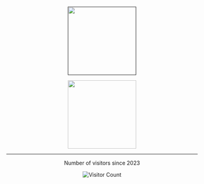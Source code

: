 
<p align="center">
<a href="">
   <img height="180em" src="https://github-readme-stats-eight-theta.vercel.app/api/top-langs/?username=hendriari&layout=compact&langs_count=8&theme=algolia"/>
</a>
</p>

<p align="center">
<a href="https://github.com/hendriari">
  <img height="180em" src="https://github-readme-stats-eight-theta.vercel.app/api?username=hendriari&show_icons=true&theme=algolia&include_all_commits=true&count_private=true"/>
</a>
</p>

***
<p align="center">Number of visitors since 2023</p>

  <p align="center">
  <img src="https://profile-counter.glitch.me/hendriari/count.svg" alt="Visitor Count">
</p>

<!--
**hendriari/hendriari** is a ✨ _special_ ✨ repository because its `README.md` (this file) appears on your GitHub profile.

Here are some ideas to get you started:

- 🔭 I’m currently working on ...
- 🌱 I’m currently learning ...
- 👯 I’m looking to collaborate on ...
- 🤔 I’m looking for help with ...
- 💬 Ask me about ...
- 📫 How to reach me: ...
- 😄 Pronouns: ...
- ⚡ Fun fact: ...
-->
